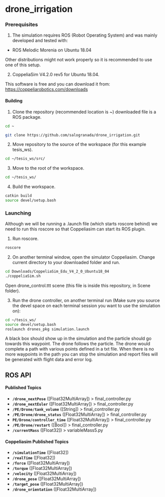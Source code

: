 # drone_irrigation

### Prerequisites

1. The simulation requires ROS (Robot Operating System) and was mainly developed and tested with:

  * ROS Melodic Morenia on Ubuntu 18.04

Other distributions might not work properly so it is recommended to use one of this setup.

2. CoppeliaSim V4.2.0 rev5 for Ubuntu 18.04.

  This software is free and you can download it from: https://coppeliarobotics.com/downloads

#### Building


1. Clone the repository (recommended location is ~) downloaded file is a ROS package.

  ```bash
  cd ~
  ```

  ```bash
  git clone https://github.com/salogranada/drone_irrigation.git
  ```

2. Move repository to the source of the workspace (for this example tesis_ws).

  ```bash
  cd ~/tesis_ws/src/
  ```
3. Move to the root of the workspace.

  ```bash
  cd ~/tesis_ws/
  ```

4. Build the workspace.

  ```bash
  catkin build
  source devel/setup.bash
  ```
### Launching

  Although we will be running a .launch file (which starts roscore behind) we need to run this roscore so that Coppeliasim can start its ROS plugin.
  
1. Run roscore.

  ```bash
  roscore
  ```
2. On another terminal window, open the simulator Coppeliasim. Change current directory to your downloaded folder and run.

  ```bash
  cd Downloads/CoppeliaSim_Edu_V4_2_0_Ubuntu18_04
  ./coppeliaSim.sh
  ```
  
Open drone_control.ttt scene (this file is inside this repository, in Scene folder).  
  
3. Run the drone controller, on another terminal run (Make sure you source the devel space on each terminal session you want to use the simulation on):

  ```bash
  cd ~/tesis_ws/
  source devel/setup.bash
  roslaunch drones_pkg simulation.launch
  ```
  
A black box should show up in the simulation and the particle should go towards this waypoint. The drone follows the particle. The drone would complete a path with various points defined in a txt file. When there is no more waypoints in the path you can stop the simulation and report files will be generated with flight data and error log.

## ROS API

#### Published Topics
* **`/drone_nextPose`** ([Float32MultiArray]) > final_controller.py
* **`/drone_nextEuler`** ([Float32MultiArray]) > final_controller.py
* **`/PE/Drone/tank_volume`** ([String]) > final_controller.py
* **`/PE/Drone/drone_status`** ([Float32MultiArray]) > final_controller.py
* **`PE/Drone/controller_time`** ([Float32MultiArray]) > final_controller.py
* **`/PE/Drone/restart`** ([Bool]) > final_controller.py
* **`/currentMass`** ([Float32]) > variableMass5.py

#### Coppeliasim Published Topics
* **`/simulationTime`** ([Float32])
* **`/realTime`** ([Float32])
* **`/force`** ([Float32MultiArray])
* **`/torque`** ([Float32MultiArray])
* **`/velocity`** ([Float32MultiArray])
* **`/drone_pose`** ([Float32MultiArray])
* **`/target_pose`** ([Float32MultiArray])
* **`/drone_orientation`** ([Float32MultiArray])
